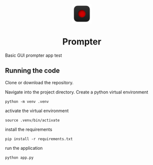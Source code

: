 <div align="center">
  <div align="center">
    <img src="resources/icons/app_icons/app_icon.png" width="64">
  </div>
  <h1 align="center">Prompter</h1>
</div>
Basic GUI prompter app test

## Running the code
Clone or download the repository.

Navigate into the project directory. Create a python virtual environment
```
python -m venv .venv
```
activate the virtual environment
```
source .venv/bin/activate
```
install the requirements
```
pip install -r requirements.txt
```
run the application
```
python app.py
```

